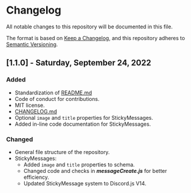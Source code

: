 # Changelog
All notable changes to this repository will be documented in this file.

The format is based on [Keep a Changelog](https://keepachangelog.com/en/1.0.0/),
and this repository adheres to [Semantic Versioning](https://semver.org/spec/v2.0.0.html).

## [1.1.0] - Saturday, September 24, 2022
### Added
- Standardization of [README.md](https://github.com/ka0sdev/Public/blob/Production/README.md)
- Code of conduct for contributions.
- MIT license.
- [CHANGELOG.md](https://github.com/ka0sdev/Public/blob/Production/CHANGELOG.md)
- Optional `image` and `title` properties for StickyMessages.
- Added in-line code documentation for StickyMessages.


### Changed
- General file structure of the repository.
- StickyMessages:
    - Added `image` and `title` properties to schema.
    - Changed code and checks in ***messageCreate.js*** for better efficiency.
    - Updated StickyMessage system to Discord.js V14.